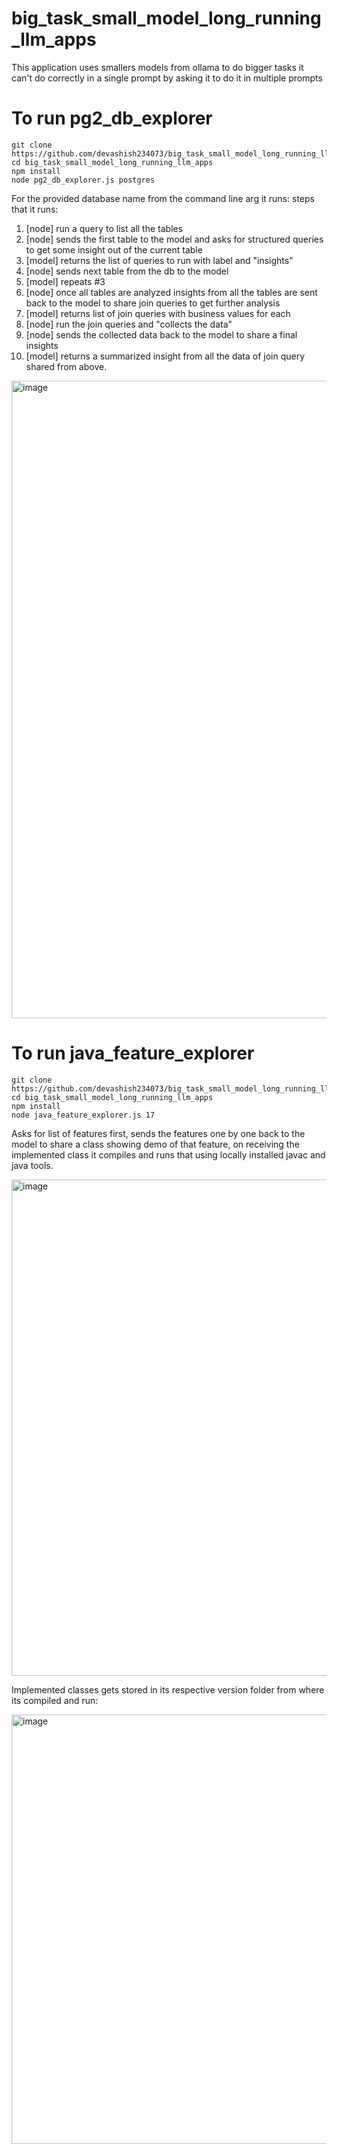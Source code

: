 # big_task_small_model_long_running_llm_apps
This application uses smallers models from ollama to do bigger tasks it can't do correctly in a single prompt by asking it to do it in multiple prompts

# To run pg2_db_explorer

```
git clone https://github.com/devashish234073/big_task_small_model_long_running_llm_apps
cd big_task_small_model_long_running_llm_apps
npm install
node pg2_db_explorer.js postgres
```

For the provided database name from the command line arg it runs:
steps that it runs:

1. [node] run a query to list all the tables 
2. [node] sends the first table to the model and asks for structured queries to get some insight out of the current table
3. [model] returns the list of queries to run with label and "insights"
4. [node] sends next table from the db to the model
5. [model] repeats #3
6. [node] once all tables are analyzed insights from all the tables are sent back to the model to share join queries to get further analysis
7. [model] returns list of join queries with business values for each
8. [node] run the join queries and "collects the data"
9. [node] sends the collected data back to the model to share a final insights
10. [model] returns a summarized insight from all the data of join query shared from above.

<img width="1422" height="1020" alt="image" src="https://github.com/user-attachments/assets/5ac1611f-2944-40c0-90d4-5fb20f987ca0" />


# To run java_feature_explorer

```
git clone https://github.com/devashish234073/big_task_small_model_long_running_llm_apps
cd big_task_small_model_long_running_llm_apps
npm install
node java_feature_explorer.js 17
```

Asks for list of features first, sends the features one by one back to the model to share a class showing demo of that feature, 
on receiving the implemented class it compiles and runs that using locally installed javac and java tools.

<img width="1361" height="794" alt="image" src="https://github.com/user-attachments/assets/50b9ae1a-21de-49cf-89f7-410d26ce9088" />

Implemented classes gets stored in its respective version folder from where its compiled and run:

<img width="754" height="687" alt="image" src="https://github.com/user-attachments/assets/f39a861c-72b3-4b78-aadd-d35aec611d34" />

